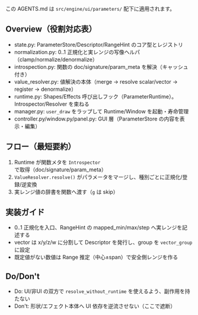 この AGENTS.md は `src/engine/ui/parameters/` 配下に適用されます。

## Overview（役割対応表）
- state.py: ParameterStore/Descriptor/RangeHint のコア型とレジストリ
- normalization.py: 0..1 正規化と実レンジの写像ヘルパ（clamp/normalize/denormalize）
- introspection.py: 関数の doc/signature/param_meta を解決（キャッシュ付き）
- value_resolver.py: 値解決の本体（merge → resolve scalar/vector → register → denormalize）
- runtime.py: Shapes/Effects 呼び出しフック（ParameterRuntime）。Introspector/Resolver を束ねる
- manager.py: `user_draw` をラップして Runtime/Window を起動・寿命管理
- controller.py/window.py/panel.py: GUI 層（ParameterStore の内容を表示・編集）

## フロー（最短要約）
1) Runtime が関数メタを `Introspector` で取得（doc/signature/param_meta）
2) `ValueResolver.resolve()` がパラメータをマージし、種別ごとに正規化/登録/逆変換
3) 実レンジ値の辞書を関数へ渡す（`g` は skip）

## 実装ガイド
- 0..1 正規化を入口、RangeHint の mapped_min/max/step へ実レンジを記述する
- vector は x/y/z/w に分割して Descriptor を発行し、group を `vector_group` に設定
- 既定値がない数値は Range 推定（中心±span）で安全側レンジを作る

## Do/Don't
- Do: UI/非UI の双方で `resolve_without_runtime` を使えるよう、副作用を持たない
- Don't: 形状/エフェクト本体へ UI 依存を逆流させない（ここで遮断）

